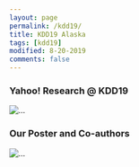 ```yaml
---
layout: page
permalink: /kdd19/
title: KDD19 Alaska 
tags: [kdd19]
modified: 8-20-2019
comments: false
---
```


### Yahoo! Research @ KDD19
<img align="middle" src="{{ site.url }}/images/kdd19_1.png" alt="...">


### Our Poster and Co-authors
<img align="middle" src="{{ site.url }}/images/kdd19_2.JPG" alt="...">
